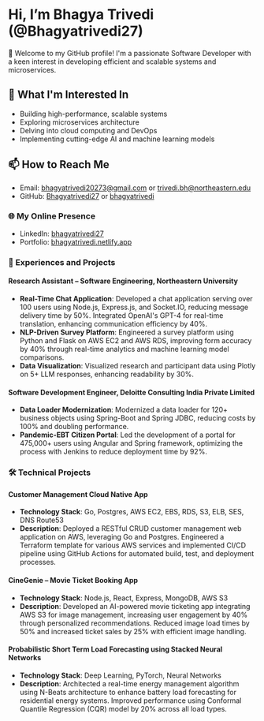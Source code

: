 # Hi, I’m Bhagya Trivedi (@Bhagyatrivedi27)

👋 Welcome to my GitHub profile! I'm a passionate Software Developer with a keen interest in developing efficient and scalable systems and microservices.

## 👀 What I'm Interested In
- Building high-performance, scalable systems
- Exploring microservices architecture
- Delving into cloud computing and DevOps
- Implementing cutting-edge AI and machine learning models

## 📫 How to Reach Me
- Email: [bhagyatrivedi20273@gmail.com](mailto:bhagyatrivedi20273@gmail.com) or [trivedi.bh@northeastern.edu](mailto:trivedi.bh@northeastern.edu)
- GitHub: [Bhagyatrivedi27](https://github.com/Bhagyatrivedi27) or [bhagyatrivedi](https://github.com/bhagyatrivedi)

### 🌐 My Online Presence
- LinkedIn: [bhagyatrivedi27](https://www.linkedin.com/in/bhagyatrivedi27)
- Portfolio: [bhagyatrivedi.netlify.app](https://www.bhagyatrivedi.netlify.app/)

### 📜 Experiences and Projects

#### Research Assistant – Software Engineering, Northeastern University
- **Real-Time Chat Application**: Developed a chat application serving over 100 users using Node.js, Express.js, and Socket.IO, reducing message delivery time by 50%. Integrated OpenAI's GPT-4 for real-time translation, enhancing communication efficiency by 40%.
- **NLP-Driven Survey Platform**: Engineered a survey platform using Python and Flask on AWS EC2 and AWS RDS, improving form accuracy by 40% through real-time analytics and machine learning model comparisons.
- **Data Visualization**: Visualized research and participant data using Plotly on 5+ LLM responses, enhancing readability by 30%.

#### Software Development Engineer, Deloitte Consulting India Private Limited
- **Data Loader Modernization**: Modernized a data loader for 120+ business objects using Spring-Boot and Spring JDBC, reducing costs by 100% and doubling performance.
- **Pandemic-EBT Citizen Portal**: Led the development of a portal for 475,000+ users using Angular and Spring framework, optimizing the process with Jenkins to reduce deployment time by 92%.

### 🛠 Technical Projects

#### Customer Management Cloud Native App
- **Technology Stack**: Go, Postgres, AWS EC2, EBS, RDS, S3, ELB, SES, DNS Route53
- **Description**: Deployed a RESTful CRUD customer management web application on AWS, leveraging Go and Postgres. Engineered a Terraform template for various AWS services and implemented CI/CD pipeline using GitHub Actions for automated build, test, and deployment processes.

#### CineGenie – Movie Ticket Booking App
- **Technology Stack**: Node.js, React, Express, MongoDB, AWS S3
- **Description**: Developed an AI-powered movie ticketing app integrating AWS S3 for image management, increasing user engagement by 40% through personalized recommendations. Reduced image load times by 50% and increased ticket sales by 25% with efficient image handling.

#### Probabilistic Short Term Load Forecasting using Stacked Neural Networks
- **Technology Stack**: Deep Learning, PyTorch, Neural Networks
- **Description**: Architected a real-time energy management algorithm using N-Beats architecture to enhance battery load forecasting for residential energy systems. Improved performance using Conformal Quantile Regression (CQR) model by 20% across all load types.

<!---
Bhagyatrivedi27/Bhagyatrivedi27 is a ✨ special ✨ repository because its `README.md` (this file) appears on your GitHub profile.
You can click the Preview link to take a look at your changes.
--->
